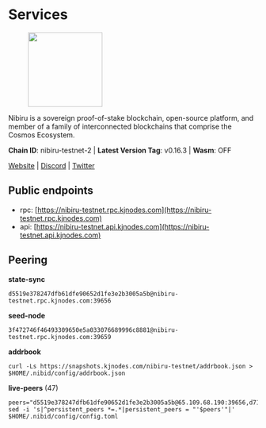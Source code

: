 # Services

<figure><img src="https://raw.githubusercontent.com/kj89/testnet_manuals/main/pingpub/logos/nibiru.png" width="150" alt=""><figcaption></figcaption></figure>

Nibiru is a sovereign proof-of-stake blockchain, open-source platform,  and member of a family of interconnected blockchains that comprise the Cosmos Ecosystem.

**Chain ID**: nibiru-testnet-2 | **Latest Version Tag**: v0.16.3 | **Wasm**: OFF

[Website](https://nibiru.fi) | [Discord](https://discord.gg/nibiru) | [Twitter](https://twitter.com/NibiruChain)


## Public endpoints

* rpc: [https://nibiru-testnet.rpc.kjnodes.com](https://nibiru-testnet.rpc.kjnodes.com)
* api: [https://nibiru-testnet.api.kjnodes.com](https://nibiru-testnet.api.kjnodes.com)

## Peering

**state-sync**

```
d5519e378247dfb61dfe90652d1fe3e2b3005a5b@nibiru-testnet.rpc.kjnodes.com:39656
```

**seed-node**

```
3f472746f46493309650e5a033076689996c8881@nibiru-testnet.rpc.kjnodes.com:39659
```

**addrbook**
```
curl -Ls https://snapshots.kjnodes.com/nibiru-testnet/addrbook.json > $HOME/.nibid/config/addrbook.json
```

**live-peers** (47)
```
peers="d5519e378247dfb61dfe90652d1fe3e2b3005a5b@65.109.68.190:39656,d7185d6b0d6a7dbe8c45e1fddfa0165dfdba01c0@38.242.150.132:39656,0e07d1c2c5eaeffaa61d70be990d28bff450cdb2@84.46.243.157:39656,5eecfdf089428a5a8e52d05d18aae1ad8503d14c@65.108.141.109:19656,5ef59d8905bbd2bff62e06c391bfcccd5b4f23a9@188.34.202.151:26656,794f2f7e5bb4e9b1e7e752c3d7df76a8db824151@65.109.30.12:61756,756a7ac7c297a6b0c5015501ad7ad484867c8c96@213.246.39.53:26656,3939da5da8d8a31e6af2cb6d7bdcb222ff2487eb@65.109.14.69:39656,9ca622adcf1ef0e7348551d4f79268f706cd3a88@65.108.195.235:36656,e55d8746ad30e0d11ebe0aa3792c46713375edcc@135.181.2.104:26656,a9f081cbbfbb4fcef59933eec0c90022394e3264@65.109.85.225:7020,eb65c95ea745d1cb5f66e2fda5d5e1029f4dc43d@5.161.43.109:26656,bda16647d6f89b4e3d829aba359776edb1af4fc0@65.109.92.240:11036,13ffb8a4e6b555c041100b244b0ef313f557c330@5.182.17.238:26656,20aff9c135d80204e9e109db29b356fa9ee85de6@178.18.252.126:26656,9d38b8775ab86522f0ea4e2610071c5ae4ccfa51@80.241.211.236:26656,8425ae0c16b42bdd1af24ffc872641990a17e921@167.235.198.193:60656,c663f8b44a35722578ff722343ba827405064932@188.166.7.37:26656,0b9cda59533b06aba8a5ac4d427ae79e2a741303@185.207.251.151:26656,28b4edaa68e1ccb4f9906f9cbfabf1d10cab69aa@109.123.244.26:26656,4cf093f546f665f0c6b6799b42f0bc8bbe4b9ce3@185.215.180.237:26656,ccbe41bbd44cff5391932ce3664759255e7510b8@159.69.109.104:26656,a70079743b9ea460452d8d45d198876fbdebbb0f@84.46.240.97:26656,32c587c3d9329e6c13c5cd7797eb46b30b628bca@167.235.231.20:26656,ae402a0391c131494def0b171bfbc80776d8c3b7@209.126.8.192:26656,a575313137ddc0dae09fc79ad5558f2ca25867af@199.175.98.114:26656,0e1da47f6cebc4a519d64294740dff5336814a81@185.187.170.100:26656,7b48063c94fc1a131da7254c9b018e0e88c5fe1a@84.46.240.85:26656,9ea7ba0760d0157b4da21090d6c688f2febf4091@91.105.97.116:39656,719e5c2c79f027c65514d70e0f08d754119a6f0c@45.10.154.246:26656,62f26443c930a02f3e166b9db4ecd37b65b042f2@49.12.8.255:26656,ab5a794451f4b19055300f692160f4f20d55a891@82.208.21.81:26656,7146bd0ccbda4bedb5cdb92cd948777c07979534@194.163.177.199:26656,cb46f6c4a90e64c5a5f26a6b9a88c71fd14737d7@185.194.216.223:26656,da7e0cc65dc2e424fcd25d2c2fd9eaa4fa0dac49@185.207.251.237:26656,161ab0998e2f28995d6c0c43b5a1f0a6b2cde681@165.22.15.151:26656,60a3f1684d24f5c3771aeef37831defbb6447ff7@144.91.100.41:26656,75f02b2e2410fdab06cbe04e636219fba5063de2@65.21.56.175:26656,86379a337d7686aac50768874f90d04a62ef84ac@103.82.26.228:26656,8eb25788a0d20ca5becb6dcda6f76b0a83b13d10@65.109.24.121:26656,398d4aad58053d78cf33412e37772ba970ac7651@109.123.248.152:26656,a422bbf59756a9584ddc6f97a8b96bb15b596db7@34.73.61.37:26656,a4a0b5b90dbcc92006e7d05d7f6521f120520116@34.75.178.18:26656,c88e7368f02b9b56d147b4f731e20ed19e091412@185.197.195.128:26656,a9ca8f7624686fec0c35073d0429803f5cc840f8@38.242.245.180:26656,ab0749012b43240d8c36fb3c65284db1b2f52784@5.161.101.185:26656,2c5eb05b5d8f89d2056a2a1d3cda098fddefc617@178.62.205.222:26656"
sed -i 's|^persistent_peers *=.*|persistent_peers = "'$peers'"|' $HOME/.nibid/config/config.toml
```
